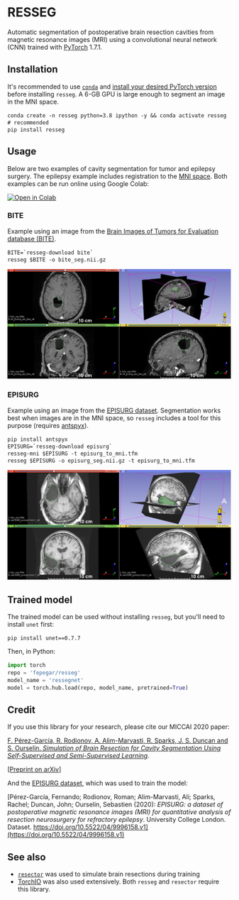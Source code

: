 # RESSEG

Automatic segmentation of postoperative brain resection cavities from magnetic resonance images (MRI) using a convolutional neural network (CNN) trained with [PyTorch](https://pytorch.org/) 1.7.1.

## Installation

It's recommended to use [`conda`](https://docs.conda.io/en/latest/miniconda.html) and [install your desired PyTorch version](https://pytorch.org/get-started/locally/) before
installing `resseg`.
A 6-GB GPU is large enough to segment an image in the MNI space.

```shell
conda create -n resseg python=3.8 ipython -y && conda activate resseg  # recommended
pip install resseg
```

## Usage

Below are two examples of cavity segmentation for tumor and epilepsy surgery. The epilepsy example includes registration to the [MNI space](https://www.lead-dbs.org/about-the-mni-spaces/).
Both examples can be run online using Google Colab:

[![Open in Colab](https://colab.research.google.com/assets/colab-badge.svg)](https://colab.research.google.com/github/fepegar/resseg/blob/master/RESSEG.ipynb)

### BITE

Example using an image from the
[Brain Images of Tumors for Evaluation database (BITE)](http://nist.mni.mcgill.ca/?page_id=672).

```shell
BITE=`resseg-download bite`
resseg $BITE -o bite_seg.nii.gz
```

![Resection cavity segmented on an image from BITE](screenshots/bite.png)

### EPISURG

Example using an image from the [EPISURG dataset](https://doi.org/10.5522/04/9996158.v1).
Segmentation works best when images are in the MNI space, so `resseg` includes a tool
for this purpose (requires [antspyx](https://antspyx.readthedocs.io/en/latest/?badge=latest)).

```shell
pip install antspyx
EPISURG=`resseg-download episurg`
resseg-mni $EPISURG -t episurg_to_mni.tfm
resseg $EPISURG -o episurg_seg.nii.gz -t episurg_to_mni.tfm
```

![Resection cavity segmented on an image from EPISURG](screenshots/episurg.png)

## Trained model

The trained model can be used without installing `resseg`, but you'll need to install `unet` first:

```shell
pip install unet==0.7.7
```

Then, in Python:

```python
import torch
repo = 'fepegar/resseg'
model_name = 'ressegnet'
model = torch.hub.load(repo, model_name, pretrained=True)
```

## Credit

If you use this library for your research, please cite our MICCAI 2020 paper:

[F. Pérez-García, R. Rodionov, A. Alim-Marvasti, R. Sparks, J. S. Duncan and S. Ourselin. *Simulation of Brain Resection for Cavity Segmentation Using Self-Supervised and Semi-Supervised Learning*](https://link.springer.com/chapter/10.1007%2F978-3-030-59716-0_12).

[[Preprint on arXiv](https://arxiv.org/abs/2006.15693)]

And the [EPISURG dataset](https://doi.org/10.5522/04/9996158.v1), which was used to train the model:

[Pérez-García, Fernando; Rodionov, Roman; Alim-Marvasti, Ali; Sparks, Rachel; Duncan, John; Ourselin, Sebastien (2020): *EPISURG: a dataset of postoperative magnetic resonance images (MRI) for quantitative analysis of resection neurosurgery for refractory epilepsy*. University College London. Dataset. https://doi.org/10.5522/04/9996158.v1](https://doi.org/10.5522/04/9996158.v1)

## See also

- [`resector`](https://github.com/fepegar/resector) was used to simulate brain resections during training
- [TorchIO](http://torchio.rtfd.io/) was also used extensively. Both `resseg` and `resector` require this library.
